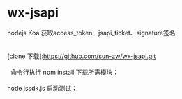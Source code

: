 # wx-jsapi
nodejs Koa 获取access_token、jsapi_ticket、signature签名 <br><br><br>
[clone 下载]:https://github.com/sun-zw/wx-jsapi.git<br><br>
 
命令行执行 npm install 下载所需模块；<br><br>
node jssdk.js 启动测试；<br><br>
